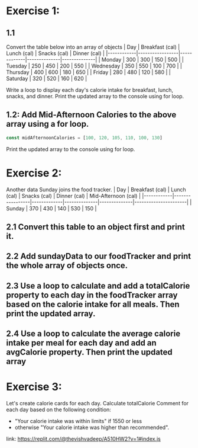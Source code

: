 # Exercise 1: 

## 1.1
Convert the table below into an array of objects
| Day        | Breakfast (cal) | Lunch (cal) | Snacks (cal) | Dinner (cal) |
|------------|-----------------|-------------|--------------|--------------|
| Monday     | 300             | 300         | 150          | 500          |
| Tuesday    | 250             | 450         | 200          | 550          |
| Wednesday  | 350             | 550         | 100          | 700          |
| Thursday   | 400             | 600         | 180          | 650          |
| Friday     | 280             | 480         | 120          | 580          |
| Saturday   | 320             | 520         | 160          | 620          |

 Write a loop to display each day's calorie intake for breakfast, lunch, snacks, and dinner. Print the updated array to the console using for loop.

## 1.2: Add Mid-Afternoon Calories to the above array using a for loop.
```js
const midAfternoonCalories = [100, 120, 105, 110, 100, 130]
```
Print the updated array to the console using for loop.

# Exercise 2:
Another data Sunday joins the food tracker.
| Day        | Breakfast (cal) | Lunch (cal) | Snacks (cal) | Dinner (cal) | Mid-Afternoon (cal) |
|------------|-----------------|-------------|--------------|--------------|----------------------|
| Sunday     | 370             | 430         | 140          | 530          | 150                  |

## 2.1 Convert this table to an object first and print it.
## 2.2 Add sundayData to our foodTracker and print the whole array of objects once.
## 2.3 Use a loop to calculate and add a totalCalorie property to each day in the foodTracker array based on the calorie intake for all meals. Then print the updated array.
## 2.4 Use a loop to calculate the average calorie intake per meal for each day and add an avgCalorie property. Then print the updated array

# Exercise 3: 
Let's create calorie cards for each day.
Calculate totalCalorie Comment for each day based on the following condition:

* "Your calorie intake was within limits" if 1550 or less
* otherwise "Your calorie intake was higher than recommended".

link: https://replit.com/@thevishvadeep/A510HW2?v=1#index.js

